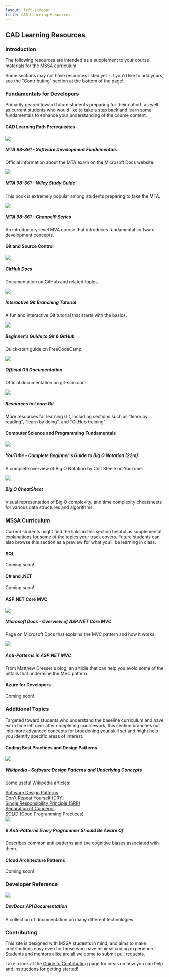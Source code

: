```yaml
---
layout: left-sidebar
title: CAD Learning Resources
---
```


## CAD Learning Resources

### Introduction

The following resources are intended as a supplement to your course materials for the MSSA curriculum.

Some sections may not have resources listed yet - if you'd like to add yours, see the "Contributing" section at the bottom of the page!

### Fundamentals for Developers

Primarily geared toward future students preparing for their cohort, as well as current students who would like to take a step back and learn some fundamentals to enhance your understanding of the course content.

#### CAD Learning Path Prerequisites

<div class="resource-row">
    <div class="resource-div">
        <a href="https://docs.microsoft.com/en-us/learn/certifications/exams/98-361" target="_blank">
            <img class="resource-image" src="images/mta-98-361-badge.jpg">
        </a>
        <h5 class="resource-title">MTA 98-361 - Software Development Fundamentals</h5>
        <p class="resource-description">
            Official information about the MTA exam on the Microsoft Docs website.
        </p>
    </div>
    <div class="resource-div">
        <a href="https://www.wiley.com/en-us/Exam+98+361+MTA+Software+Development+Fundamentals-p-9780470889114" target="_blank">
            <img class="resource-image" src="images/mta-98-361-wiley-book.jpg">
        </a>
        <h5 class="resource-title">MTA 98-361 - Wiley Study Guide</h5>
        <p class="resource-description">
            This book is extremely popular among students preparing to take the MTA.
        </p>
    </div>
    <div class="resource-div">
        <a href="https://channel9.msdn.com/Series/software-development-fundamentals" target="_blank">
            <img class="resource-image" src="images/mta-98-361-channel9.jpg">
        </a>
        <h5 class="resource-title">MTA 98-361 - Channel9 Series</h5>
        <p class="resource-description">
            An introductory-level MVA course that introduces fundamental software development concepts.
        </p>
    </div>
</div>

#### Git and Source Control

<div class="resource-row">
    <div class="resource-div">
        <a href="https://docs.github.com/en" target="_blank">
            <img class="resource-image" src="images/git-github-docs.jpg">
        </a>
        <h5 class="resource-title">GitHub Docs</h5>
        <p class="resource-description">
            Documentation on GitHub and related topics.
        </p>
    </div>
    <div class="resource-div">
        <a href="https://learngitbranching.js.org/" target="_blank">
            <img class="resource-image" src="images/git-learngitbranching-js-org.jpg">
        </a>
        <h5 class="resource-title">Interactive Git Branching Tutorial</h5>
        <p class="resource-description">
            A fun and interactive Git tutorial that starts with the basics.
        </p>
    </div>
    <div class="resource-div">
        <a href="https://www.freecodecamp.org/news/the-beginners-guide-to-git-github/" target="_blank">
            <img class="resource-image" src="images/git-beginners-guide-article.jpg">
        </a>
        <h5 class="resource-title">Beginner's Guide to Git & GitHub</h5>
        <p class="resource-description">
            Quick-start guide on FreeCodeCamp.
        </p>
    </div>
    <div class="resource-div">
        <a href="https://git-scm.com/doc" target="_blank">
            <img class="resource-image" src="images/git-documentation.jpg">
        </a>
        <h5 class="resource-title">Official Git Documentation</h5>
        <p class="resource-description">
            Official documentation on git-scm.com.
        </p>
    </div>
    <div class="resource-div">
        <a href="https://try.github.io/" target="_blank">
            <img class="resource-image" src="images/git-resources.jpg">
        </a>
        <h5 class="resource-title">Resources to Learn Git</h5>
        <p class="resource-description">
            More resources for learning Git, including sections such as "learn by reading", "learn by doing", and "GitHub training".
        </p>
    </div>
</div>

#### Computer Science and Programming Fundamentals

<div class="resource-row">
    <div class="resource-div">
        <a href="https://www.youtube.com/watch?v=kS_gr2_-ws8" target="_blank">
            <img class="resource-image" src="images/bigo-youtube-coltsteele.jpg">
        </a>
        <h5 class="resource-title">YouTube - Complete Beginner's Guide to Big O Notation (22m)</h5>
        <p class="resource-description">
            A complete overview of Big O Notation by Colt Steele on YouTube.
        </p>
    </div>
    <div class="resource-div">
        <a href="https://www.bigocheatsheet.com/" target="_blank">
            <img class="resource-image" src="images/bigo-cheatsheet.jpg">
        </a>
        <h5 class="resource-title">Big O CheatSheet</h5>
        <p class="resource-description">
            Visual representation of Big O complexity, and time complexity cheatsheets for various data structures and algorithms.
        </p>
    </div>
</div>

### MSSA Curriculum

Current students might find the links in this section helpful as supplemental explanations for some of the topics your track covers.  Future students can also browse this section as a preview for what you'll be learning in class.

#### SQL

Coming soon!

#### C# and .NET

Coming soon!

#### ASP.NET Core MVC

<div class="resource-row">
    <div class="resource-div">
        <a href="https://docs.microsoft.com/en-us/aspnet/core/mvc/overview?view=aspnetcore-3.1" target="_blank">
            <img class="resource-image" src="images/mvc.jpg">
        </a>
        <h5 class="resource-title">Microsoft Docs - Overview of ASP.NET Core MVC</h5>
        <p class="resource-description">
            Page on Microsoft Docs that explains the MVC pattern and how it works.
        </p>
    </div>
    <div class="resource-div">
        <a href="https://www.matthewdresser.com/asp.net-mvc/anti-patterns" target="_blank">
            <img class="resource-image" src="images/mvc-anti-patterns.jpg">
        </a>
        <h5 class="resource-title">Anti-Patterns in ASP.NET MVC</h5>
        <p class="resource-description">
            From Matthew Dresser's blog, an article that can help you avoid some of the pitfalls that undermine the MVC pattern.
        </p>
    </div>
</div>

#### Azure for Developers

Coming soon!

### Additional Topics

Targeted toward students who understand the baseline curriculum and have extra time left over after completing coursework, this section branches out into more advanced concepts for broadening your skill set and might help you identify specific areas of interest.

#### Coding Best Practices and Design Patterns

<div class="resource-row">
    <div class="resource-div">
        <img class="resource-image" src="images/wikipedia-logo.jpg">
        <h5 class="resource-title">Wikipedia - Software Design Patterns and Underlying Concepts</h5>
        <p class="resource-description">
Some useful Wikipedia articles:</p>
            <a href="https://en.wikipedia.org/wiki/Software_design_pattern">Software Design Patterns</a><br />
            <a href="https://en.wikipedia.org/wiki/Don%27t_repeat_yourself">Don't Repeat Yourself (DRY)</a><br />
            <a href="https://en.wikipedia.org/wiki/Single_responsibility_principle">Single Responsibility Principle (SRP)</a><br />
            <a href="https://en.wikipedia.org/wiki/Separation_of_concerns">Separation of Concerns</a><br />
            <a href="https://en.wikipedia.org/wiki/SOLID">SOLID (Good Programming Practices)</a>
    </div>
    <div class="resource-div">
        <a href="https://sahandsaba.com/nine-anti-patterns-every-programmer-should-be-aware-of-with-examples.html" target="_blank">
            <img class="resource-image" src="images/anti-patterns-sahandsaba.jpg">
        </a>
        <h5 class="resource-title">9 Anti-Patterns Every Programmer Should Be Aware Of</h5>
        <p class="resource-description">
            Describes common anti-patterns and the cognitive biases associated with them.
        </p>
    </div>
</div>

#### Cloud Architecture Patterns

Coming soon!

### Developer Reference

<div class="resource-row">
    <div class="resource-div">
        <a href="https://devdocs.io/" target="_blank">
            <img class="resource-image" src="images/devdocs.jpg">
        </a>
        <h5 class="resource-title">DevDocs API Documentation</h5>
        <p class="resource-description">
            A collection of documentation on many different technologies.
        </p>
    </div>
</div>

### Contributing

This site is designed with MSSA students in mind, and aims to make contributions easy even for those who have minimal coding experience.  Students and mentors alike are all welcome to submit pull requests.

Take a look at the [Guide to Contributing](https://mssablog.github.io/contributing.html) page for ideas on how you can help and instructions for getting started!

